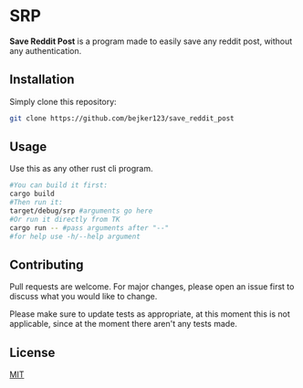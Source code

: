 # SRP

**Save Reddit Post** is a program made to easily save any reddit post, without any authentication. 

## Installation

Simply clone this repository:

```bash
git clone https://github.com/bejker123/save_reddit_post
```

## Usage
Use this as any other rust cli program.
```bash
#You can build it first:
cargo build
#Then run it:
target/debug/srp #arguments go here
#Or run it directly from TK
cargo run -- #pass arguments after "--"
#for help use -h/--help argument
```

## Contributing
Pull requests are welcome. For major changes, please open an issue first to discuss what you would like to change.

Please make sure to update tests as appropriate, at this moment this is not applicable, since at the moment there aren't any tests made.

## License
[MIT](https://choosealicense.com/licenses/mit/)